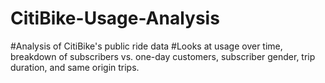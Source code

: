 # CitiBike-Usage-Analysis
#Analysis of CitiBike's public ride data
#Looks at usage over time, breakdown of subscribers vs. one-day customers, subscriber gender, trip duration, and same origin trips.
